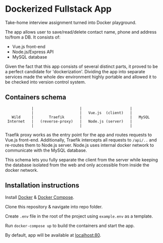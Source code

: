 # Dockerized Fullstack App
Take-home interview assignment turned into Docker playground.

The app allows user to save/read/delete contact name, phone and address to/from a DB. 
It consists of:
- Vue.js front-end
- Node.js/Express API
- MySQL database

Given the fact that this app consists of several distinct parts, it proved to be a perfect candidate for 'dockerization'. Dividing the app into separate services made the whole dev environment highly portable and allowed it to be checked into version control system.

 ## Containers schema
 
                |                     |                      |
                |                     |   Vue.js  (client)   |
       Wild     |       Traefik       |                      |   MySQL
     Internet   |   (reverse-proxy)   |   Node.js (server)   |
                |                     |                      |
     
Traefik proxy works as the entry point for the app and routes requests to Vue.js front-end. Additionally, Traefik intercepts all requests to `/api/..` and re-routes them to Node.js server. Node.js uses internal docker network to communicate with the MySQL database. 

This schema lets you fully separate the client from the server while keeping the database isolated from the web and only accessible from inside the docker network. 

## Installation instructions

Install <a href="https://docs.docker.com/install/">Docker</a> & <a href="https://docs.docker.com/compose/install/">Docker Compose</a>.  

Clone this repository & navigate into repo folder.

Create `.env` file in the root of the project using `example.env` as a template.

Run `docker-compose up` to build the containers and start the app.

By default, app will be available at <a href="http://localhost:80">localhost:80</a>.
